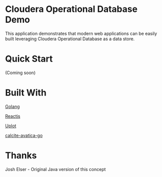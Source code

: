 # Cloudera Operational Database Demo

This application demonstrates that modern web applications can be easily built leveraging Cloudera Operational Database as a data store.

# Quick Start

(Coming soon)

# Built With

[Golang](https://golang.org/)

[Reactjs](https://reactjs.org/)

[Uplot](https://github.com/leeoniya/uPlot)

[calcite-avatica-go](https://github.com/apache/calcite-avatica-go)

# Thanks 

Josh Elser - Original Java version of this concept
